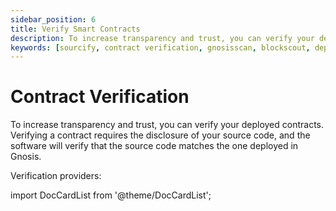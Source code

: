 ```yaml
---
sidebar_position: 6
title: Verify Smart Contracts
description: To increase transparency and trust, you can verify your deployed contracts. Verifying a contract requires the disclosure of your source code, and the software will verify that the source code matches the one deployed in Gnosis.
keywords: [sourcify, contract verification, gnosisscan, blockscout, deployed contracts, verify contract] 
---
```


# Contract Verification

To increase transparency and trust, you can verify your deployed contracts. Verifying a contract requires the disclosure of your source code, and the software will verify that the source code matches the one deployed in Gnosis.

Verification providers:

import DocCardList from '@theme/DocCardList';

<DocCardList />